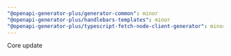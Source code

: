 ```yaml
---
"@openapi-generator-plus/generator-common": minor
"@openapi-generator-plus/handlebars-templates": minor
"@openapi-generator-plus/typescript-fetch-node-client-generator": minor
---
```


Core update
